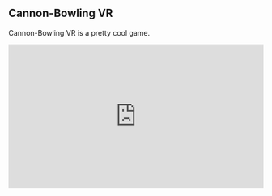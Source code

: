 ## Cannon-Bowling VR

Cannon-Bowling VR is a pretty cool game.

<!-- Embed the demo from vimeo -->
<div style="padding:56.25% 0 0 0;position:relative;"><iframe src="https://player.vimeo.com/video/652309900?h=6100699833" style="position:absolute;top:0;left:0;width:100%;height:100%;" frameborder="0" allow="autoplay; fullscreen; picture-in-picture" allowfullscreen></iframe></div><script src="https://player.vimeo.com/api/player.js"></script>
